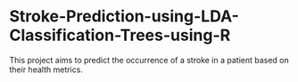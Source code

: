 # Stroke-Prediction-using-LDA-Classification-Trees-using-R
This project aims to predict the occurrence of a stroke in a patient based on their health metrics. 
